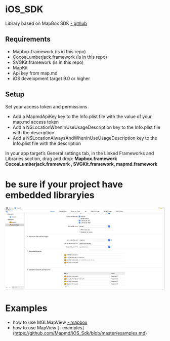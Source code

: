 # iOS_SDK
Library based on MapBox SDK [- github](https://github.com/mapbox/mapbox-gl-native/tree/ios-v4.9.0/platform/ios)
## Requirements
- Mapbox.framework (is in this repo)
- CocoaLumberjack.framework (is in this repo)
- SVGKit.framework  (is in this repo)
- MapKit
- Api key from map.md
- iOS development target 9.0 or higher

## Setup

Set your access token and permissions
- Add a MapmdApiKey key to the Info.plist file with the value of your map.md access token
- Add a NSLocationWhenInUseUsageDescription key to the Info.plist file with the description
- Add a NSLocationAlwaysAndWhenInUseUsageDescription key to the Info.plist file with the description

In your app target’s General settings tab, in the Linked Frameworks and Libraries section, drag and drop: **Mapbox.framework 
CocoaLumberjack.framework , SVGKit.framework, mapmd.framework**

# be sure if your project have embedded libraryies
![embedded](/img/embedded.png)

# Examples 
- how to use MGLMapView [- mapbox](https://docs.mapbox.com/ios/maps/examples/#markers-and-callouts)
- how to use MapView [- examples] (https://github.com/Mapmd/iOS_Sdk/blob/master/examples.md)
